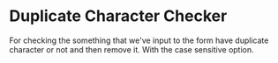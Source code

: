 # Duplicate Character Checker

For checking the something that we've input to the form have duplicate character or not and then remove it. With the case sensitive option.